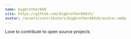 ```yaml
---
name: bigbrother666
site: https://github.com/bigbrother666sh/
avatar: /assets/contributors/bigbrother666sh/avatar.webp
---
```


Love to contribute to open source projects
